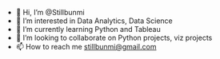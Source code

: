 - 👋 Hi, I’m @Stillbunmi
- 👀 I’m interested in Data Analytics, Data Science
- 🌱 I’m currently learning Python and Tableau
- 💞️ I’m looking to collaborate on Python projects, viz projects
- 📫 How to reach me stillbunmi@gmail.com

<!---
Stillbunmi/Stillbunmi is a ✨ special ✨ repository because its `README.md` (this file) appears on your GitHub profile.
You can click the Preview link to take a look at your changes.
--->
